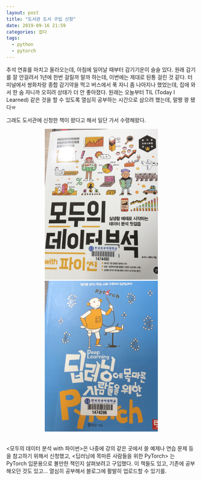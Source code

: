 ```yaml
---
layout: post
title: "도서관 도서 구입 신청"
date: 2019-09-16 21:59
categories: 잡다
tags: 
  - python
  - pytorch
---
```

추석 연휴를 마치고 올라오는데, 아침에 일어날 때부터 감기기운이 슬슬 있다. 원래 감기를 잘 안걸려서 1년에 한번 걸릴까 말까 하는데, 이번에는 제대로 된통 걸린 것 같다. 터미널에서 쌍화차랑 종합 감기약을 먹고 버스에서 푹 자니 좀 나아지나 했었는데, 집에 와서 한 숨 자니까 오히려 상태가 더 안 좋아졌다. 원래는 오늘부터 TIL (Today I Learned) 같은 것을 할 수 있도록 열심히 공부하는 시간으로 삼으려 했는데, 말짱 꽝 됐다ㅠ

그래도 도서관에 신청한 책이 왔다고 해서 일단 가서 수령해왔다. 

<center>
<img src="/assets/images/IMG_4762.jpg" width="300">  
<img src="/assets/images/IMG_6115.jpg" width="300">
</center>

<br>

\<모두의 데이터 분석 with 파이썬\>은 나중에 강의 같은 곳에서 쓸 예제나 연습 문제 등을 참고하기 위해서 신청했고, \<딥러닝에 목마른 사람들을 위한 PyTorch\> 는 PyTorch 입문용으로 볼만한 책인지 살펴보려고 구입했다. 이 책들도 있고, 기존에 공부해오던 것도 있고... 열심히 공부해서 블로그에 활발히 업로드할 수 있기를.

